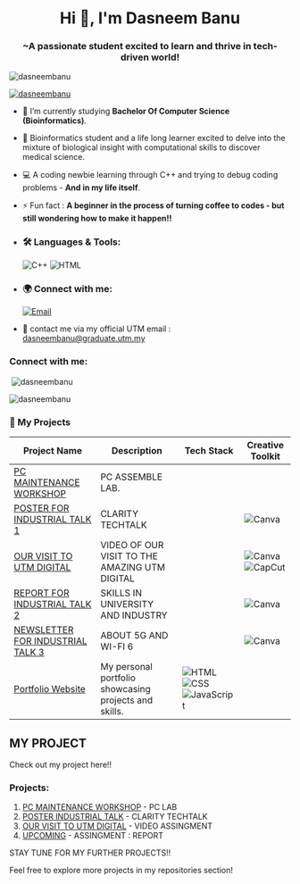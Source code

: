 <h1 align="center">Hi 👋, I'm Dasneem Banu</h1>
<h3 align="center">~A passionate student excited to learn and thrive in tech-driven world!</h3>

<p align="left"> <img src="https://komarev.com/ghpvc/?username=dasneembanu&label=Profile%20views&color=0e75b6&style=flat" alt="dasneembanu" /> </p>

<p align="left"> <a href="https://github.com/ryo-ma/github-profile-trophy"><img src="https://github-profile-trophy.vercel.app/?username=dasneembanu&theme=onedark"" alt="dasneembanu" /></a> </p>

- 🌱 I’m currently studying **Bachelor Of Computer Science (Bioinformatics)**.

- 🧬 Bioinformatics student and a life long learner excited to delve into the mixture of biological insight with computational skills to discover medical science.

- 💻 A coding newbie learning through C++ and trying to debug coding problems - **And in my life itself**.  

- ⚡ Fun fact : **A beginner in the process of turning coffee to codes - but still wondering how to make it happen!!**

- ### 🛠️ Languages & Tools:
    ![C++](https://img.shields.io/badge/-C++-00599C?&logo=c%2B%2B&logoColor=white)   ![HTML](https://img.shields.io/badge/-HTML-E34F26?logo=html5&logoColor=white)

- ### 🌍 Connect with me:  
    [![Email](https://img.shields.io/badge/-Email-red?style=flat-square&logo=Gmail&logoColor=white)](mailto:dasneembanu@graduate.utm.my)   

- 📩 contact me via my official UTM email : dasneembanu@graduate.utm.my

<h3 align="left">Connect with me:</h3>
<p align="left">
</p>

<p>&nbsp;<img align="center" src="https://github-readme-stats.vercel.app/api?username=dasneembanu&show_icons=true&locale=en&theme=onedark" alt="dasneembanu" /></p>

<p><img align="center" src="https://github-readme-streak-stats.herokuapp.com/?user=dasneembanu&theme=onedark&" alt="dasneembanu" /></p>

### 🚀 My Projects

| Project Name                                                                 | Description                                | Tech Stack         | Creative Toolkit       |  
|------------------------------------------------------------------------------|--------------------------------------------|--------------------|------------------------|
| [PC MAINTENANCE WORKSHOP](https://github.com/DasneemBanu/LAB-PC-ASSEMBLE-/issues/1#issue-2630967456) | PC ASSEMBLE LAB. |  | | 
| [POSTER FOR INDUSTRIAL TALK 1](https://github.com/DasneemBanu/INDUSTRIAL-TALK-1-CLARITY-TECHTALK-.git) | CLARITY TECHTALK |   | ![Canva](https://img.shields.io/badge/-Canva-00C4CC?logo=canva&logoColor=white) |
| [OUR VISIT TO UTM DIGITAL](https://github.com/DasneemBanu/VISIT-TO-UTM-DIGITAL.git) | VIDEO OF OUR VISIT TO THE AMAZING UTM DIGITAL |   | ![Canva](https://img.shields.io/badge/-Canva-00C4CC?logo=canva&logoColor=white) ![CapCut](https://img.shields.io/badge/-CapCut-000000?logo=tiktok&logoColor=white) |
| [REPORT FOR INDUSTRIAL TALK 2](https://github.com/DasneemBanu/INDUSTRIAL-TALK-2-REPORT-/blob/main/INDUSTRIAL%20TALK%202%20(ACADEMIC%20REPORT).pdf) | SKILLS IN UNIVERSITY AND INDUSTRY   |  | ![Canva](https://img.shields.io/badge/-Canva-00C4CC?logo=canva&logoColor=white)|
| [NEWSLETTER FOR INDUSTRIAL TALK 3](https://github.com/DasneemBanu/INDUSTRIAL-TALK-NEWSLETTER.git) | ABOUT 5G AND WI-FI 6  |  | ![Canva](https://img.shields.io/badge/-Canva-00C4CC?logo=canva&logoColor=white)|
| [Portfolio Website](https://github.com/your-username/portfolio-website)     | My personal portfolio showcasing projects and skills. | ![HTML](https://img.shields.io/badge/-HTML-E34F26?logo=html5&logoColor=white) ![CSS](https://img.shields.io/badge/-CSS-1572B6?logo=css3&logoColor=white) ![JavaScript](https://img.shields.io/badge/-JavaScript-F7DF1E?logo=javascript&logoColor=black) | | 





## MY PROJECT

Check out my project here!!

### Projects:
1. [PC MAINTENANCE WORKSHOP](https://github.com/DasneemBanu/LAB-PC-ASSEMBLE-/issues/1#issue-2630967456) - PC LAB 
2. [POSTER INDUSTRIAL TALK](https://github.com/DasneemBanu/INDUSTRIAL-TALK-1-CLARITY-TECHTALK-.git) - CLARITY TECHTALK
3. [OUR VISIT TO UTM DIGITAL](https://github.com/DasneemBanu/VISIT-TO-UTM-DIGITAL.git) - VIDEO ASSINGMENT
4. [UPCOMING](---) - ASSINGMENT : REPORT

    
STAY TUNE FOR MY FURTHER PROJECTS!!


Feel free to explore more projects in my repositories section!
